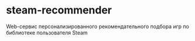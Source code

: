 # steam-recommender
Web-сервис персонализированного рекомендательного подбора игр по библиотеке пользователя Steam
